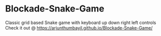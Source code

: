 # Blockade-Snake-Game
Classic grid based Snake game with keyboard up down right left controls
Check it out @ https://arjunthumbayil.github.io/Blockade-Snake-Game/
